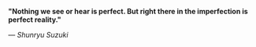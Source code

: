 **"Nothing we see or hear is perfect. But right there in the imperfection is perfect reality."**

— _Shunryu Suzuki_
